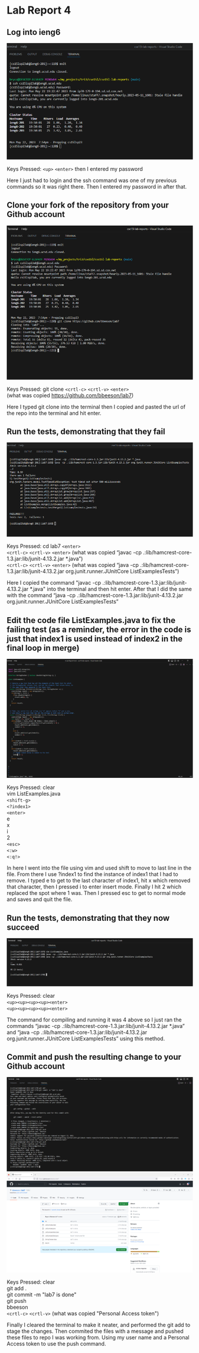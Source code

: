 # Lab Report 4

## Log into ieng6
![Image](screenshot-lab7/Logintoieng6.png)    


Keys Pressed: `<up>` `<enter>` then I entered my password    


Here I just had to login and the ssh command was one of my previous commands so it was right there. Then I entered my password in after that.      


## Clone your fork of the repository from your Github account
![Image](screenshot-lab7/clone.png)   


Keys Pressed: git clone `<crtl-c>` `<crtl-v>` `<enter>`   
(what was copied https://github.com/bbeeson/lab7)   


Here I typed git clone into the terminal then I copied and pasted the url of the repo into the terminal and hit enter.   


## Run the tests, demonstrating that they fail
![Image](screenshot-lab7/fail.png)   


Keys Pressed: cd lab7 `<enter>`   
              `<crtl-c>` `<crtl-v>` `<enter>` (what was copied “javac -cp .:lib/hamcrest-core-1.3.jar:lib/junit-4.13.2.jar *.java”)  
              `<crtl-c>` `<crtl-v>` `<enter>` (what was copied “java -cp .:lib/hamcrest-core-1.3.jar:lib/junit-4.13.2.jar org.junit.runner.JUnitCore ListExamplesTests”)  


Here I copied the command "javac -cp .:lib/hamcrest-core-1.3.jar:lib/junit-4.13.2.jar *.java" into the terminal and then hit enter. After that I did the same with the command “java -cp .:lib/hamcrest-core-1.3.jar:lib/junit-4.13.2.jar org.junit.runner.JUnitCore ListExamplesTests”  


## Edit the code file ListExamples.java to fix the failing test (as a reminder, the error in the code is just that index1 is used instead of index2 in the final loop in merge)
![Image](screenshot-lab7/edit.png)  


Keys Pressed: clear  
              vim ListExamples.java  
              `<shift-g>`   
              `<?index1>`  
              `<enter>`  
              e  
              x  
              i  
              2  
              `<esc>`  
              `<:w>`  
              `<:q!>`   


In here I went into the file using vim and used shift to move to last line in the file. From there I use ?index1 to find the instance of index1 that I had to remove. I typed e to get to the last character of index1, hit x which removed that character, then I pressed i to enter insert mode. Finally I hit 2 which replaced the spot where 1 was. Then I pressed esc to get to normal mode and saves and quit the file.   

## Run the tests, demonstrating that they now succeed
![Image](screenshot-lab7/succeed.png)   


Keys Pressed: clear   
             `<up><up><up><up><enter>`     
             `<up><up><up><up><enter>`     


The command for compiling and running it was 4 above so I just ran the commands “javac -cp .:lib/hamcrest-core-1.3.jar:lib/junit-4.13.2.jar *.java” and “java -cp .:lib/hamcrest-core-1.3.jar:lib/junit-4.13.2.jar org.junit.runner.JUnitCore ListExamplesTests” using this method.      


## Commit and push the resulting change to your Github account
![Image](screenshot-lab7/commit.png)    
![Image](screenshot-lab7/push.png)    


Keys Pressed: clear  
              git add .  
              git commit -m "lab7 is done"  
              git push  
              bbeeson   
             `<crtl-c>` `<crtl-v>` (what was copied "Personal Access token")  


Finally I cleared the terminal to make it neater, and performed the git add to stage the changes. Then commited the files with a message and pushed these files to repo I was working from. Using my user name and a Personal Access token to use the push command.   